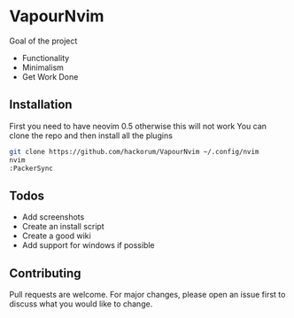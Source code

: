 # VapourNvim

Goal of the project

* Functionality
* Minimalism
* Get Work Done

## Installation

First you need to have neovim 0.5 otherwise this will not work
You can clone the repo and then install all the plugins

```bash
git clone https://github.com/hackorum/VapourNvim ~/.config/nvim
nvim
:PackerSync
```

## Todos

* Add screenshots
* Create an install script
* Create a good wiki
* Add support for windows if possible

## Contributing

Pull requests are welcome. For major changes, please open an issue first to discuss what you would like to change.
